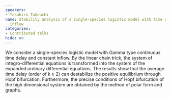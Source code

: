 ```yaml
---
speakers:
- Yasuhiro Takeuchi
name: Stability analysis of a single-species logistic model with time delay and constant
  inflow
categories:
- Contributed talks
hide: no
---
```

We consider a single-species logistic model with Gamma type continuous time delay and constant inflow. By the linear chain trick, the system of integro-differential equations is transformed into the system of the expanded ordinary differential equations. The results show that the average time delay (order of k ≥ 2) can destabilize the positive equilibrium through Hopf bifurcation. Furthermore, the precise conditions of Hopf bifurcation of the high dimensional system are obtained by the method of polar form and graphs.



